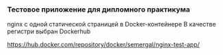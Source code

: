 ### Тестовое приложение для дипломного практикума

nginx с одной статической страницей в Docker-контейнере
В качестве регистри выбран Dockerhub

https://hub.docker.com/repository/docker/semergal/nginx-test-app/